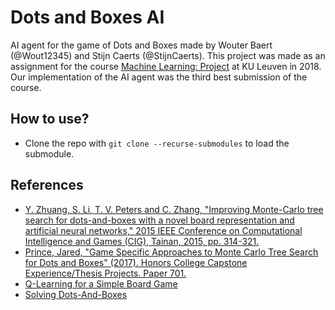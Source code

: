 # Dots and Boxes AI
AI agent for the game of Dots and Boxes made by Wouter Baert (@Wout12345) and Stijn Caerts (@StijnCaerts). This project was made as an assignment for the course [Machine Learning: Project](https://onderwijsaanbod.kuleuven.be/syllabi/e/H0T25AE.htm) at KU Leuven in 2018. Our implementation of the AI agent was the third best submission of the course.

## How to use?
* Clone the repo with `git clone --recurse-submodules` to load the submodule.


## References
* [Y. Zhuang, S. Li, T. V. Peters and C. Zhang, "Improving Monte-Carlo tree search for dots-and-boxes with a novel board representation and artificial neural networks," 2015 IEEE Conference on Computational Intelligence and Games (CIG), Tainan, 2015, pp. 314-321.](http://ieeexplore.ieee.org/document/7317912/)
* [Prince, Jared, "Game Specific Approaches to Monte Carlo Tree Search for Dots and Boxes" (2017). Honors College Capstone
Experience/Thesis Projects. Paper 701.](https://digitalcommons.wku.edu/stu_hon_theses/701/)
* [Q-Learning for a Simple Board Game](http://www.csc.kth.se/utbildning/kandidatexjobb/datateknik/2010/rapport/arvidsson_oskar_OCH_wallgren_linus_K10047.pdf)
* [Solving Dots-And-Boxes](https://www.aaai.org/ocs/index.php/AAAI/AAAI12/paper/viewFile/5126/5218)